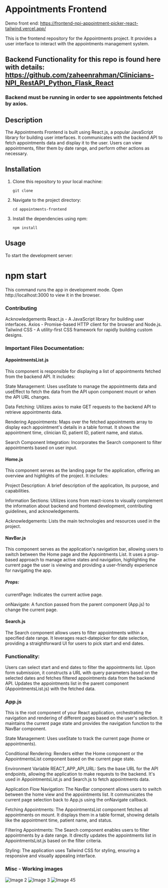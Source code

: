 # Appointments Frontend

Demo front end: https://frontend-npi-appointment-picker-react-tailwind.vercel.app/

This is the frontend repository for the Appointments project. It provides a user interface to interact with the appointments management system.

## Backend Functionality for this repo is found here with details: https://github.com/zaheenrahman/Clinicians-NPI_RestAPI_Python_Flask_React

### Backend must be running in order to see appointments fetched by axios.

## Description

The Appointments Frontend is built using React.js, a popular JavaScript library for building user interfaces. It communicates with the backend API to fetch appointments data and display it to the user. Users can view appointments, filter them by date range, and perform other actions as necessary.

## Installation

1. Clone this repository to your local machine:

    ```
    git clone 
    ```

2. Navigate to the project directory:

    ```
    cd appointments-frontend
    ```

3. Install the dependencies using npm:

    ```
    npm install
    ```

## Usage

To start the development server:

# npm start
This command runs the app in development mode. Open http://localhost:3000 to view it in the browser.

### Contributing

Acknowledgements
React.js - A JavaScript library for building user interfaces.
Axios - Promise-based HTTP client for the browser and Node.js.
Tailwind CSS - A utility-first CSS framework for rapidly building custom designs.

### Important Files Documentation:

#### AppointmentsList.js

This component is responsible for displaying a list of appointments fetched from the backend API. It includes:

State Management: Uses useState to manage the appointments data and useEffect to fetch the data from the API upon component mount or when the API URL changes.

Data Fetching: Utilizes axios to make GET requests to the backend API to retrieve appointments data.

Rendering Appointments: Maps over the fetched appointments array to display each appointment's details in a table format. It shows the appointment time, clinician ID, patient ID, patient name, and status.

Search Component Integration: Incorporates the Search component to filter appointments based on user input.

#### Home.js

This component serves as the landing page for the application, offering an overview and highlights of the project. It includes:

Project Description: A brief description of the application, its purpose, and capabilities.

Information Sections: Utilizes icons from react-icons to visually complement the information about backend and frontend development, contributing guidelines, and acknowledgements.

Acknowledgements: Lists the main technologies and resources used in the project.

#### NavBar.js

This component serves as the application's navigation bar, allowing users to switch between the Home page and the Appointments List. It uses a prop-based approach to manage active states and navigation, highlighting the current page the user is viewing and providing a user-friendly experience for navigating the app.

##### Props:
currentPage: Indicates the current active page.

onNavigate: A function passed from the parent component (App.js) to change the current page.

#### Search.js
The Search component allows users to filter appointments within a specified date range. It leverages react-datepicker for date selection, providing a straightforward UI for users to pick start and end dates.

### Functionality:
Users can select start and end dates to filter the appointments list.
Upon form submission, it constructs a URL with query parameters based on the selected dates and fetches filtered appointments data from the backend API.
Updates the appointments list in the parent component (AppointmentsList.js) with the fetched data.

### App.js
This is the root component of your React application, orchestrating the navigation and rendering of different pages based on the user's selection. It maintains the current page state and provides the navigation function to the NavBar component.

State Management:
Uses useState to track the current page (home or appointments).

Conditional Rendering:
Renders either the Home component or the AppointmentsList component based on the current page state.

Environment Variable
REACT_APP_API_URL: Sets the base URL for the API endpoints, allowing the application to make requests to the backend. It's used in AppointmentsList.js and Search.js to fetch appointments data.

Application Flow
Navigation: The NavBar component allows users to switch between the home view and the appointments list. It communicates the current page selection back to App.js using the onNavigate callback.

Fetching Appointments: The AppointmentsList component fetches all appointments on mount. It displays them in a table format, showing details like the appointment time, patient name, and status.

Filtering Appointments: The Search component enables users to filter appointments by a date range. It directly updates the appointments list in AppointmentsList.js based on the filter criteria.

Styling: The application uses Tailwind CSS for styling, ensuring a responsive and visually appealing interface.


### Misc - Working images ###

![Image 2](https://github.com/zaheenrahman/Frontend_NPI_AppointmentPicker-React-Tailwind/assets/35182751/4793fc2b-ef30-48e8-80c0-dd4e8952d44f)
![Image 3](https://github.com/zaheenrahman/Frontend_NPI_AppointmentPicker-React-Tailwind/assets/35182751/6e34b5f5-3247-4444-89ff-34e881648903)
![Image 45](https://github.com/zaheenrahman/Frontend_NPI_AppointmentPicker-React-Tailwind/assets/35182751/97d30cb2-4941-4e86-9d9b-3c938e891456)




